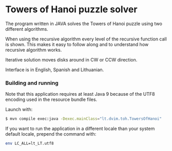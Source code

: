 # Towers of Hanoi puzzle solver

The program written in JAVA solves the Towers of Hanoi puzzle
using two different algorithms.

When using the recursive algorithm every level of the recursive
function call is shown. This makes it easy to follow along and
to understand how recursive algorithm works.

Iterative solution moves disks around in CW or CCW direction.

Interface is in English, Spanish and Lithuanian.

### Building and running

Note that this application requires at least Java 9 because
of the UTF8 encoding used in the resource bundle files.

Launch with:

```bash
$ mvn compile exec:java -Dexec.mainClass="lt.dvim.toh.TowersOfHanoi"
```

If you want to run the application in a different locale than
your system default locale, prepend the command with:

```bash
env LC_ALL=lt_LT.utf8
```

